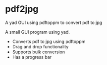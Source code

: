 # pdf2jpg
A yad GUI using pdftoppm to convert pdf to jpg

A small GUI program using yad.
- Converts pdf to jpg using pdftoppm
- Drag and drop functionality
- Supports bulk conversion
- Has a progress bar
